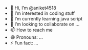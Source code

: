 - 👋 Hi, I’m @aniket4518
- 👀 I’m interested in coding stuff
- 🌱 I’m currently learning java script
- 💞️ I’m looking to collaborate on ...
- 📫 How to reach me 
- 😄 Pronouns: ...
- ⚡ Fun fact: ...

<!---
aniket4518/aniket4518 is a ✨ special ✨ repository because its `README.md` (this file) appears on your GitHub profile.
You can click the Preview link to take a look at your changes.
--->
